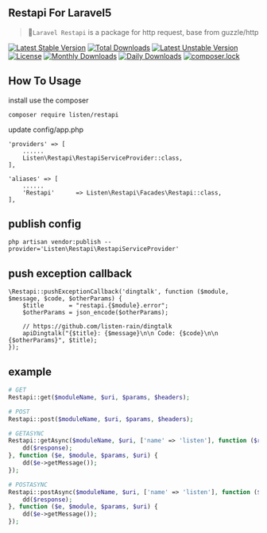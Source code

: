 ## Restapi For Laravel5

> 🚀`Laravel Restapi` is a package for http request, base from guzzle/http 

[![Latest Stable Version](https://poser.pugx.org/listen/restapi/v/stable)](https://packagist.org/packages/listen/restapi)
[![Total Downloads](https://poser.pugx.org/listen/restapi/downloads)](https://packagist.org/packages/listen/restapi)
[![Latest Unstable Version](https://poser.pugx.org/listen/restapi/v/unstable)](https://packagist.org/packages/listen/restapi)
[![License](https://poser.pugx.org/listen/restapi/license)](https://github.com/listen-rain/restapi/blob/master/LICENSE)
[![Monthly Downloads](https://poser.pugx.org/listen/restapi/d/monthly)](https://packagist.org/packages/listen/restapi)
[![Daily Downloads](https://poser.pugx.org/listen/restapi/d/daily)](https://packagist.org/packages/listen/restapi)
[![composer.lock](https://poser.pugx.org/listen/restapi/composerlock)](https://packagist.org/packages/listen/restapi)

##  How To Usage

install use the composer 
```
composer require listen/restapi
```

update config/app.php
```
'providers' => [
    ......
    Listen\Restapi\RestapiServiceProvider::class,
],
    
'aliases' => [
    ......
    'Restapi'      => Listen\Restapi\Facades\Restapi::class,
],
```

## publish config

```
php artisan vendor:publish --provider='Listen\Restapi\RestapiServiceProvider'
```

## push exception callback

```
\Restapi::pushExceptionCallback('dingtalk', function ($module, $message, $code, $otherParams) {
    $title       = "restapi.{$module}.error";
    $otherParams = json_encode($otherParams);

    // https://github.com/listen-rain/dingtalk
    apiDingtalk("{$title}: {$message}\n\n Code: {$code}\n\n {$otherParams}", $title);
});
```
## example

```php
# GET
Restapi::get($moduleName, $uri, $params, $headers);

# POST
Restapi::post($moduleName, $uri, $params, $headers);

# GETASYNC
Restapi::getAsync($moduleName, $uri, ['name' => 'listen'], function ($response, $module, $params, $uri) {
    dd($response);
}, function ($e, $module, $params, $uri) {
    dd($e->getMessage());
});

# POSTASYNC
Restapi::postAsync($moduleName, $uri, ['name' => 'listen'], function ($response, $module, $params, $uri) {
    dd($response);
}, function ($e, $module, $params, $uri) {
    dd($e->getMessage());
});
        
```
